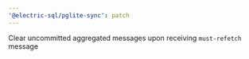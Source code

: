 ```yaml
---
'@electric-sql/pglite-sync': patch
---
```


Clear uncommitted aggregated messages upon receiving `must-refetch` message
